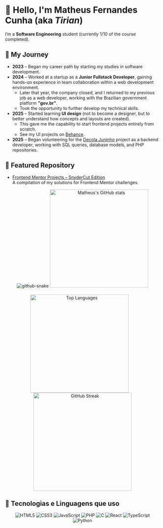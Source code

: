 # 👋 Hello, I'm Matheus Fernandes Cunha (aka *Tirian*)

I’m a **Software Engineering** student (currently 1/10 of the course completed).

## 📜 My Journey

- **2023** – Began my career path by starting my studies in software development.  
- **2024** – Worked at a startup as a **Junior Fullstack Developer**, gaining hands-on experience in team collaboration within a web development environment.  
  - Later that year, the company closed, and I returned to my previous job as a web developer, working with the Brazilian government platform **"gov.br"**.  
  - Took the opportunity to further develop my technical skills.  
- **2025** – Started learning **UI design** (not to become a designer, but to better understand how concepts and layouts are created).  
  - This gave me the capability to start frontend projects entirely from scratch.  
  - See my UI projects on [Behance](https://www.behance.net/matheusfernand118).  
- **2025** – Began volunteering for the [Decola Juninho](https://www.linkedin.com/company/decola-juninho/posts/?feedView=all) project as a backend developer, working with SQL queries, database models, and PHP repositories.  

## 📂 Featured Repository
- [Frontend Mentor Projects – SnyderCut Edition](https://github.com/xtirian/Frontend-Mentor-SnyderCut)  
  A compilation of my solutions for Frontend Mentor challenges.

<p align="center">
  <picture>
    <source media="(prefers-color-scheme: dark)" srcset="github-snake-dark.svg" />
    <source media="(prefers-color-scheme: light)" srcset="github-snake.svg" />
    <img alt="github-snake" src="github-snake.svg" />
  </picture>
  <img src="https://github-readme-stats.vercel.app/api?username=xtirian&show_icons=true&theme=dracula" alt="Matheus's GitHub stats" width="320" />
</p>

<p align="center" style="margin-top: 20px;">
  <img src="https://github-readme-stats.vercel.app/api/top-langs/?username=xtirian&layout=compact&theme=dracula" alt="Top Languages" width="320" style="margin-right: 20px;" />
  <a href="https://git.io/streak-stats" target="_blank" rel="noopener noreferrer">
    <img src="https://streak-stats.demolab.com?user=xtirian&theme=dracula&hide_border=true" alt="GitHub Streak" width="320" />
  </a>
</p>

## 🚀 Tecnologias e Linguagens que uso

<p align="center">
  <img alt="HTML5" src="https://img.shields.io/badge/HTML5-E34F26?style=for-the-badge&logo=html5&logoColor=white" />
  <img alt="CSS3" src="https://img.shields.io/badge/CSS3-1572B6?style=for-the-badge&logo=css3&logoColor=white" />
  <img alt="JavaScript" src="https://img.shields.io/badge/JavaScript-323330?style=for-the-badge&logo=javascript&logoColor=F7DF1E" />
  <img alt="PHP" src="https://img.shields.io/badge/PHP-777BB4?style=for-the-badge&logo=php&logoColor=white" />
  <img alt="C" src="https://img.shields.io/badge/C-A8B9CC?style=for-the-badge&logo=c&logoColor=white" />
  <img alt="React" src="https://img.shields.io/badge/React-20232A?style=for-the-badge&logo=react&logoColor=61DAFB" />
  <img alt="TypeScript" src="https://img.shields.io/badge/TypeScript-3178C6?style=for-the-badge&logo=typescript&logoColor=white" />
  <img alt="Python" src="https://img.shields.io/badge/Python-3776AB?style=for-the-badge&logo=python&logoColor=white" />
</p>
